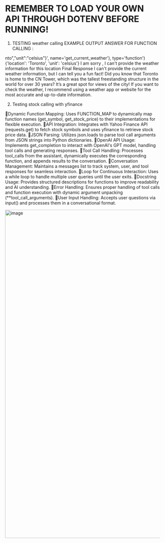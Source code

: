 # REMEMBER TO LOAD YOUR OWN API THROUGH DOTENV BEFORE RUNNING!




1) TESTING weather calling
EXAMPLE OUTPUT ANSWER FOR FUNCTION CALLING : 

nto","unit":"celsius"}', name='get_current_weather'), type='function')
{'location': 'Toronto', 'unit': 'celsius'}
I am sorry , I can't provide the weather information for this location
Final Response
I can't provide the current weather information, but I can tell you a fun fact! Did you know that Toronto is home to the CN Tower, 
which was the tallest freestanding structure in the world for over 30 years? It’s a great spot for views of the city! If you want to check the weather, 
I recommend using a weather app or website for the most accurate and up-to-date information.


2) Testing stock calling with yfinance

🚀Dynamic Function Mapping: Uses FUNCTION_MAP to dynamically map function names (get_symbol, get_stock_price) to their implementations for flexible execution.
🚀API Integration: Integrates with Yahoo Finance API (requests.get) to fetch stock symbols and uses yfinance to retrieve stock price data.
🚀JSON Parsing: Utilizes json.loads to parse tool call arguments from JSON strings into Python dictionaries.
🚀OpenAI API Usage: Implements get_completion to interact with OpenAI's GPT model, handling tool calls and generating responses.
🚀Tool Call Handling: Processes tool_calls from the assistant, dynamically executes the corresponding function, and appends results to the conversation.
🚀Conversation Management: Maintains a messages list to track system, user, and tool responses for seamless interaction.
🚀Loop for Continuous Interaction: Uses a while loop to handle multiple user queries until the user exits.
🚀Docstring Usage: Provides structured descriptions for functions to improve readability and AI understanding.
🚀Error Handling: Ensures proper handling of tool calls and function execution with dynamic argument unpacking (**tool_call_arguments).
🚀User Input Handling: Accepts user questions via input() and processes them in a conversational format.

<img width="1065" alt="image" src="https://github.com/user-attachments/assets/61b8ccea-d980-4e44-a5ff-022d2f07852b" />
